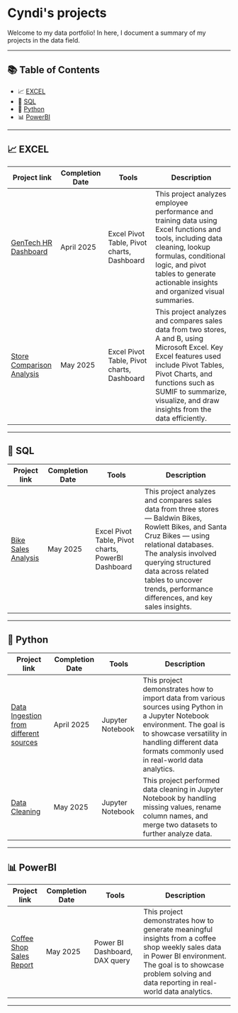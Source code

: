 # Cyndi's projects

Welcome to my data portfolio! In here, I document a summary of my projects in the data field.

---

## 📚 Table of Contents

- 📈 [EXCEL](#-excel) 
- 🧮 [SQL](#-sql)  
- 🐍 [Python](#-python)  
- 📊 [PowerBI](#-PowerBI)  

---

## 📈 EXCEL

| Project link | Completion Date | Tools | Description |
|--------|------------------|--------|-------------|
| [GenTech HR Dashboard](https://github.com/cyndishan/hr-dashboard) | April 2025 | Excel Pivot Table, Pivot charts, Dashboard | This project analyzes employee performance and training data using Excel functions and tools, including data cleaning, lookup formulas, conditional logic, and pivot tables to generate actionable insights and organized visual summaries.|
| [Store Comparison Analysis](https://github.com/cyndishan/sales-analysis-project)| May 2025 | Excel Pivot Table, Pivot charts, Dashboard | This project analyzes and compares sales data from two stores, A and B, using Microsoft Excel. Key Excel features used include Pivot Tables, Pivot Charts, and functions such as SUMIF to summarize, visualize, and draw insights from the data efficiently.|

---

## 🧮 SQL

| Project link | Completion Date | Tools | Description |
|--------|------------------|--------|-------------|
| [Bike Sales Analysis](https://github.com/cyndishan/sales-analysis-project-sql) | May 2025 | Excel Pivot Table, Pivot charts, PowerBI Dashboard | This project analyzes and compares sales data from three stores — Baldwin Bikes, Rowlett Bikes, and Santa Cruz Bikes — using relational databases. The analysis involved querying structured data across related tables to uncover trends, performance differences, and key sales insights.|

---

## 🐍 Python

| Project link | Completion Date | Tools | Description |
|--------|------------------|--------|-------------|
| [Data Ingestion from different sources](https://github.com/cyndishan/data_ingestion) | April 2025 | Jupyter Notebook | This project demonstrates how to import data from various sources using Python in a Jupyter Notebook environment. The goal is to showcase versatility in handling different data formats commonly used in real-world data analytics.|
| [Data Cleaning](https://github.com/cyndishan/data_cleaning)| May 2025 | Jupyter Notebook | This project performed data cleaning in Jupyter Notebook by handling missing values, rename column names, and merge two datasets to further analyze data.|

---

## 📊 PowerBI

| Project link | Completion Date | Tools | Description |
|--------|------------------|--------|-------------|
| [Coffee Shop Sales Report](https://github.com/cyndishan/power_bi_coffee)| May 2025 | Power BI Dashboard, DAX query | This project demonstrates how to generate meaningful insights from a coffee shop weekly sales data in Power BI environment. The goal is to showcase problem solving and data reporting in real-world data analytics.|
---

